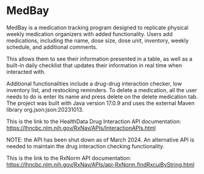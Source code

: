 # MedBay
MedBay is a medication tracking program designed to replicate physical weekly medication organizers with added functionality. 
Users add medications, including the name, dose size, dose unit, inventory, weekly schedule, and additional comments. 

This allows them to see their information presented in a table, as well as a built-in daily checklist that updates 
their information in real time when interacted with. 

Additional functionalities include a drug-drug interaction checker, low inventory list, and restocking reminders. 
To delete a medication, all the user needs to do is enter its name and press delete on the delete medication tab.
The project was built with Java version 17.0.9 and uses the external Maven library org.json:json:20231013.

This is the link to the HealthData Drug Interaction API documentation: https://lhncbc.nlm.nih.gov/RxNav/APIs/InteractionAPIs.html

NOTE: the API has been shut down as of March 2024. An alternative API is needed to maintain the drug interaction checking functionality.

This is the link to the RxNorm API documentation: https://lhncbc.nlm.nih.gov/RxNav/APIs/api-RxNorm.findRxcuiByString.html
